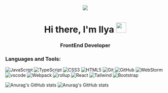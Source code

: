 <div id="header" align="center">
  <img src="https://miro.medium.com/1*JTVWHBtzlA9P6iKMxCF2yQ.png"/>
</div>


<h1 align="center">Hi there, I'm Ilya
<img src="https://github.com/blackcater/blackcater/raw/main/images/Hi.gif" height="32"/></h1>
<h3 align="center">
FrontEnd Developer</h3>

<h3>Languages and Tools:</h3>

![JavaScript](https://img.shields.io/badge/-JavaScript-1E90FF?style=for-the-badge&logo=JavaScript&logoColor=ffee00)
![TypeScript](https://img.shields.io/badge/-TypeScript-1E90FF?style=for-the-badge&logo=TypeScript&logoColor=000000)
![CSS3](https://img.shields.io/badge/-CSS3-1E90FF?style=for-the-badge&logo=CSS3&logoColor=1155cc)
![HTML5](https://img.shields.io/badge/-HTML5-1E90FF?style=for-the-badge&logo=HTML5&logoColor=e96228)
![Git](https://img.shields.io/badge/-Git-1E90FF?style=for-the-badge&logo=Git&logoColor=f54d27)
![GitHub](https://img.shields.io/badge/-GitHub-1E90FF?style=for-the-badge&logo=GitHub&logoColor=000)
![WebStorm](https://img.shields.io/badge/-WebStorm-1E90FF?style=for-the-badge&logo=WebStorm&logoColor=d5ea5c)
![vscode](https://img.shields.io/badge/-vscode-1E90FF?style=for-the-badge&logo=VisualStudioCode&logoColor=000000)
![Webpack](https://img.shields.io/badge/-Webpack-1E90FF?style=for-the-badge&logo=Webpack&logoColor=000000)
![rollup](https://img.shields.io/badge/-rollup-1E90FF?style=for-the-badge&logo=rollup.js&logoColor=df3335)
![React](https://img.shields.io/badge/-React-1E90FF?style=for-the-badge&logo=React&logoColor=000000)
![Tailwind](https://img.shields.io/badge/-Tailwind-1E90FF?style=for-the-badge&logo=TailwindCSS&logoColor=000000)
![Bootstrap](https://img.shields.io/badge/-Bootstrap-1E90FF?style=for-the-badge&logo=Bootstrap&logoColor=7532f8)





![Anurag's GitHub stats](https://github-readme-stats.vercel.app/api?username=IlyaLelkov&show_icons=true&theme=dark)
![Anurag's GitHub stats](https://github-readme-stats.vercel.app/api?username=anuraghazra&show_icons=true&theme=transparent)


